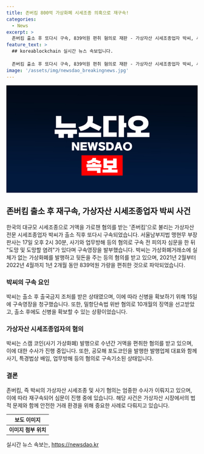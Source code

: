 ```yaml
---
title: 존버킴 800억 가상화폐 시세조종 의혹으로 재구속!
categories:
  - News
excerpt: >
  존버킴 출소 후 또다시 구속, 839억원 편취 혐의로 재판 - 가상자산 시세조종업자 박씨, 사기 및 업무방해 혐의로 구속. 가상화폐거래소 코인원 임직원에 뒷돈 주고 포도코인 발행. 2021년 2월부터 2022년 4월까지 839억원을 편취한 혐의. 출국금지로 중국 밀항 시도해 징역 10개월, 출소 후 재판. 검찰, 박씨와 공모한 발행업체 대표도 사기 등 혐의로 구속기소.
feature_text: >
  ## koreablockchain 실시간 뉴스 속보입니다.

  존버킴 출소 후 또다시 구속, 839억원 편취 혐의로 재판 - 가상자산 시세조종업자 박씨, 사기 및 업무방해 혐의로 구속. 가상화폐거래소 코인원 임직원에 뒷돈 주고 포도코인 발행. 2021년 2월부터 2022년 4월까지 839억원을 편취한 혐의. 출국금지로 중국 밀항 시도해 징역 10개월, 출소 후 재판. 검찰, 박씨와 공모한 발행업체 대표도 사기 등 혐의로 구속기소.
image: '/assets/img/newsdao_breakingnews.jpg'
---
```


<p><img src="/assets/img/newsdao_breakingnews.jpg" alt="koreablockchain 속보" /></p>

<h2 data-ke-size="size26">존버킴 출소 후 재구속, 가상자산 시세조종업자 박씨 사건</h2>

<p data-ke-size="size16">한국의 대규모 시세조종으로 거액을 가로챈 혐의를 받는 '존버킴'으로 불리는 가상자산 전문 시세조종업자 박씨가 출소 직후 또다시 구속되었습니다. 서울남부지법 맹현무 부장판사는 17일 오후 2시 30분, 사기와 업무방해 등의 혐의로 구속 전 피의자 심문을 한 뒤 "도망 및 도망할 염려"가 있다며 구속영장을 발부했습니다. 박씨는 가상화폐거래소에 실체가 없는 가상화폐를 발행하고 뒷돈을 주는 등의 혐의를 받고 있으며, 2021년 2월부터 2022년 4월까지 1년 2개월 동안 839억원 가량을 편취한 것으로 파악되었습니다.</p>

<h3 data-ke-size="size24">박씨의 구속 요인</h3>

<p data-ke-size="size16">박씨는 출소 후 출국금지 조처를 받은 상태였으며, 이에 따라 신병을 확보하기 위해 15일에 구속영장을 청구했습니다. 또한, 밀항단속법 위반 혐의로 10개월의 징역을 선고받았고, 출소 후에도 신병을 확보할 수 있는 상황이었습니다.</p>

<h3 data-ke-size="size24">가상자산 시세조종업자의 혐의</h3>

<p data-ke-size="size16">박씨는 스캠 코인(사기 가상화폐) 발행으로 수년간 거액을 편취한 혐의를 받고 있으며, 이에 대한 수사가 진행 중입니다. 또한, 공모해 포도코인을 발행한 발행업체 대표와 함께 사기, 특경법상 배임, 업무방해 등의 혐의로 구속기소된 상태입니다.</p>

<h3 data-ke-size="size24">결론</h3>

<p data-ke-size="size16">존버킴, 즉 박씨의 가상자산 시세조종 및 사기 혐의는 엄중한 수사가 이뤄지고 있으며, 이에 따라 재구속되어 심문이 진행 중에 있습니다. 해당 사건은 가상자산 시장에서의 법적 문제와 함께 안전한 거래 환경을 위해 중요한 사례로 다뤄지고 있습니다.</p>

<table>
    <thead>
        <tr>
            <th>보도 이미지</th>
        </tr>
    </thead>
    <tbody>
        <tr>
            <td style="text-align: center; height: 17px;"><b>이미지 첨부 위치</b></td>
        </tr>
    </tbody>
</table>
실시간 뉴스 속보는, <a href="https://newsdao.kr" rel="dofollow">https://newsdao.kr</a>



